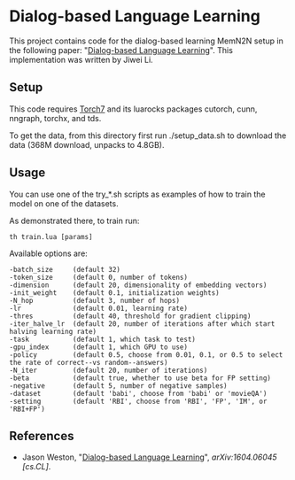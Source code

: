 # Dialog-based Language Learning

This project contains code for the dialog-based learning MemN2N setup in the following paper: "[Dialog-based Language Learning](https://arxiv.org/abs/1604.06045)". This implementation was written by Jiwei Li.

## Setup

This code requires [Torch7](http://torch.ch) and its luarocks packages cutorch, cunn, nngraph, torchx, and tds.

To get the data, from this directory first run ./setup\_data.sh to download the data (368M download, unpacks to 4.8GB).

## Usage

You can use one of the try\_\*.sh scripts as examples of how to train the model on one of the datasets.

As demonstrated there, to train run:

    th train.lua [params]

Available options are:

    -batch_size		(default 32)
    -token_size		(default 0, number of tokens)
    -dimension		(default 20, dimensionality of embedding vectors)
    -init_weight	(default 0.1, initialization weights)
    -N_hop			(default 3, number of hops)
    -lr				(default 0.01, learning rate)
    -thres			(default 40, threshold for gradient clipping)
    -iter_halve_lr	(default 20, number of iterations after which start halving learning rate)
    -task			(default 1, which task to test)
    -gpu_index		(default 1, which GPU to use)
    -policy			(default 0.5, choose from 0.01, 0.1, or 0.5 to select the rate of correct--vs random--answers)
    -N_iter			(default 20, number of iterations)
    -beta			(default true, whether to use beta for FP setting)
    -negative		(default 5, number of negative samples)
    -dataset		(default 'babi', choose from 'babi' or 'movieQA')
    -setting		(default 'RBI', choose from 'RBI', 'FP', 'IM', or 'RBI+FP')

## References

* Jason Weston, "[Dialog-based Language Learning](https://arxiv.org/abs/1604.06045)", *arXiv:1604.06045 [cs.CL]*.

